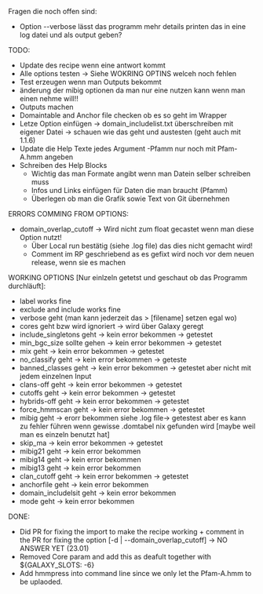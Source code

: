 Fragen die noch offen sind:
- Option --verbose lässt das programm mehr details printen das in eine log datei und als output geben?

TODO:
- Update des recipe wenn eine antwort kommt 
- Alle options testen -> Siehe WOKRING OPTINS welceh noch fehlen
- Test erzeugen wenn man Outputs bekommt
- änderung der mibig optionen da man nur eine nutzen kann wenn man einen nehme will!!
- Outputs machen
- Domaintable and Anchor file checken ob es so geht im Wrapper
- Letze Option einfügen -> domain_includelist.txt überschreiben mit eigener Datei -> schauen wie das geht und austesten (geht auch mit 1.1.6)
- Update die Help Texte jedes Argument
    -Pfamm nur noch mit Pfam-A.hmm angeben 
- Schreiben des Help Blocks 
    - Wichtig das man Formate angibt wenn man Datein selber schreiben muss
    - Infos und Links einfügen für Daten die man braucht (Pfamm)
    - Überlegen ob man die Grafik sowie Text von Git übernehmen

ERRORS COMMING FROM OPTIONS:
- domain_overlap_cutoff -> Wird nicht zum float gecastet wenn man diese Option nutzt!
    - Über Local run bestätig (siehe .log file) das dies nicht gemacht wird!
    - Comment im RP geschriebend as es gefixt wird noch vor dem neuen release, wenn sie es machen

WORKING OPTIONS [Nur einlzeln getetst und geschaut ob das Programm durchläuft]:
- label works fine 
- exclude and include works fine 
- verbose geht (man kann jederzeit das > [filename] setzen egal wo)
- cores geht bzw wird ignoriert -> wird über Galaxy geregt
- include_singletons geht -> kein error bekommen -> getestet
- min_bgc_size sollte gehen -> kein error bekommen -> getestet
- mix geht -> kein error bekommen -> getestet
- no_classify geht -> kein error bekommen -> geteste
- banned_classes geht -> kein error bekommen -> getestet aber nicht mit jedem einzelnen Input
- clans-off geht -> kein error bekommen -> getestet
- cutoffs geht -> kein error bekommen -> getestet
- hybrids-off geht -> kein error bekommen -> getestet
- force_hmmscan geht -> kein error bekommen -> getestet
- mibig geht -> erorr bekommen siehe .log file-> getestest aber es kann zu fehler führen wenn gewisse .domtabel nix gefunden wird [maybe weil man es einzeln benutzt hat]
- skip_ma -> kein error bekommen -> getestet
- mibig21 geht -> kein error bekommen
- mibig14 geht -> kein error bekommen
- mibig13 geht -> kein error bekommen
- clan_cutoff geht -> kein error bekommen -> getestet
- anchorfile geht -> kein error bekommen
- domain_includelsit geht -> kein error bekommen
- mode geht -> kein error bekommen

DONE:
- Did PR for fixing the import to make the recipe working + comment in the PR for fixing the option [-d | --domain_overlap_cutoff] -> NO ANSWER YET (23.01)
- Removed Core param and add this as deafult together with \${GALAXY_SLOTS: -6}
- Add hmmpress into command line since we only let the Pfam-A.hmm to be uplaoded. 
